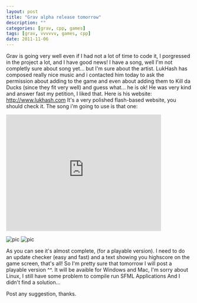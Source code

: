 ```yaml
---
layout: post
title: "Grav alpha release tomorrow"
description: ""
categories: [grav, cpp, games] 
tags: [grav, vvvvvv, games, cpp]
date: 2011-11-06
---
```


Grav is going very well even if I had not a lot of time to code it, I porgressed in the project a lot, and I have good news! I have a song, well I'm not completly sure about song yet... but I'm sure about the artist. LukHash has composed really nice music and i contacted him today to ask the permission about adding to the game and even about adding them to Kill da Ducks (since they fit very well) and guess what... he is ok! He was very kind and answer fast my petition, I liked that. Here is his website: http://www.lukhash.com It's a very polished flash-based website, you should check it. The song i'm going to use is that one:

<iframe width="420" height="315" src="http://www.youtube.com/embed/e8r5DpDN_Aw?rel=0" frameborder="0" allowfullscreen="true"> </iframe>

![pic]({{BASE_PATH}}/img/posts/grav/pic007.png)
![pic]({{BASE_PATH}}/img/posts/grav/pic008.png)

As you can see it's almost complete, (for a playable version). I need to do an update checker (easy and fast) and a text showing you highscore on the game screen, that's all! So I'm pretty sure that tomorrow I will post a playable version ^^. It will be avaible for Windows and Mac, I'm sorry about Linux, I still have some problem to compile run SFML Applications And I didn't find a solution...

Post any suggestion, thanks.
